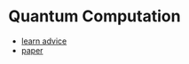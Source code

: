 # Quantum Computation
- [learn advice](http://www.mit.edu/~aram/advice/quantum.html)
- [paper](https://arxiv.org/abs/1709.06678)
